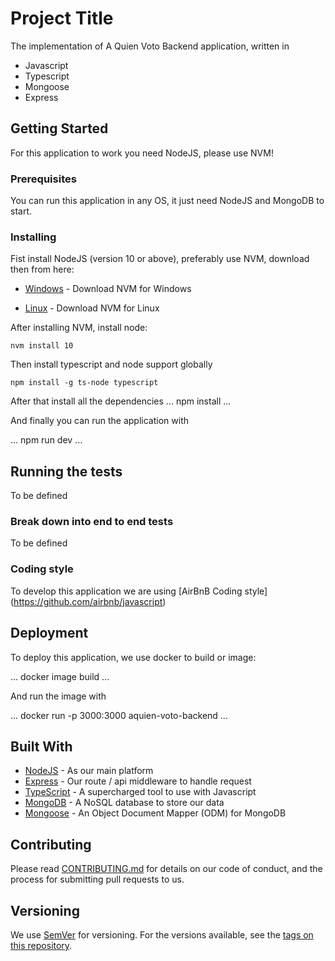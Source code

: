 # Project Title

The implementation of A Quien Voto Backend application, written in 
* Javascript
* Typescript
* Mongoose 
* Express

## Getting Started

For this application to work you need NodeJS, please use NVM!


### Prerequisites

You can run this application in any OS, it just need NodeJS and MongoDB to start.

### Installing

Fist install NodeJS (version 10 or above), preferably use NVM, download then from here:

* [Windows](https://github.com/coreybutler/nvm-windows) - Download NVM for Windows

* [Linux](https://github.com/creationix/nvm) - Download NVM for Linux

After installing NVM, install node:

```
nvm install 10
```

Then install typescript and node support globally

```
npm install -g ts-node typescript

```

After that install all the dependencies
...
npm install
...

And finally you can run the application with

...
npm run dev
...

## Running the tests

To be defined

### Break down into end to end tests

To be defined

### Coding style

To develop this application we are using [AirBnB Coding style] (https://github.com/airbnb/javascript) 

## Deployment

To deploy this application, we use docker to build or image:

...
docker image build
...

And run the image with

...
docker run -p 3000:3000 aquien-voto-backend
...

## Built With

* [NodeJS](http://nodejs.org/) - As our main platform
* [Express](https://expressjs.com/) - Our route / api middleware to handle request
* [TypeScript](https://www.typescriptlang.org/) - A supercharged tool to use with Javascript
* [MongoDB](https://www.mongodb.com/) - A NoSQL database to store our data
* [Mongoose](https://mongoosejs.com/) - An Object Document Mapper (ODM) for MongoDB

## Contributing

Please read [CONTRIBUTING.md](https://gist.github.com/PurpleBooth/b24679402957c63ec426) for details on our code of conduct, and the process for submitting pull requests to us.

## Versioning

We use [SemVer](http://semver.org/) for versioning. For the versions available, see the [tags on this repository](https://github.com/your/project/tags). 